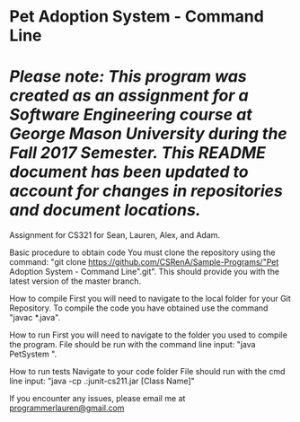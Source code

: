# Pet Adoption System - Command Line
# <i> Please note: This program was created as an assignment for a Software Engineering course at George Mason University during the Fall 2017 Semester. This README document has been updated to account for changes in repositories and document locations.</i>

Assignment for CS321 for Sean, Lauren, Alex, and Adam.

Basic procedure to obtain code
You must clone the repository using the command: "git clone https://github.com/CSRenA/Sample-Programs/"Pet Adoption System - Command Line".git".
This should provide you with the latest version of the master branch.

How to compile
First you will need to navigate to the local folder for your Git Repository.
To compile the code you have obtained use the command "javac *.java".

How to run
First you will need to navigate to the folder you used to compile the program.
File should be run with the command line input: "java PetSystem <input-file-name>".

How to run tests
Navigate to your code folder
File should run with the cmd line input: "java -cp .:junit-cs211.jar [Class Name]"

If you encounter any issues, please email me at programmerlauren@gmail.com
